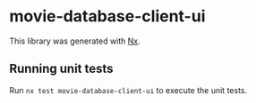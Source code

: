 # movie-database-client-ui

This library was generated with [Nx](https://nx.dev).

## Running unit tests

Run `nx test movie-database-client-ui` to execute the unit tests.
